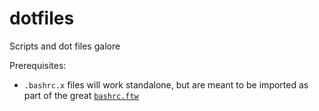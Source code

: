 # dotfiles
Scripts and dot files galore

Prerequisites:
- `.bashrc.x` files will work standalone, but are meant to be imported as part of the great [`bashrc.ftw`](https://github.com/jontsai/bash-ftw)
